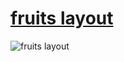 # [fruits layout](https://github.com/dmytro.selikhov/fruits)

![fruits layout](desktop_1920x11631.png)